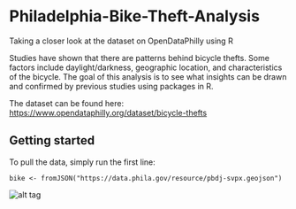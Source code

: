 # Philadelphia-Bike-Theft-Analysis
Taking a closer look at the dataset on OpenDataPhilly using R


Studies have shown that there are patterns behind bicycle thefts. Some factors include
daylight/darkness, geographic location, and characteristics of the bicycle. The goal of this analysis
is to see what insights can be drawn and confirmed by previous studies using packages in R.

The dataset can be found here: https://www.opendataphilly.org/dataset/bicycle-thefts

## Getting started
To pull the data, simply run the first line:
```
bike <- fromJSON("https://data.phila.gov/resource/pbdj-svpx.geojson")
```

![alt tag](https://github.com/tommybaw/Philadelphia-Bike-Theft-Analysis/blob/master/Maploop.gif)

